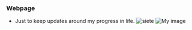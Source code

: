 ### Webpage
* Just to keep updates around my progress in life.
<img
  src="archives/7.jpg"
  alt="siete"
  title="Cestrum nocturnum"/>
![My image](images/my-image.jpg)
